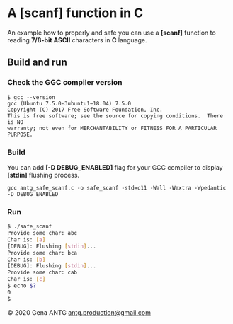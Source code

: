 # A [scanf] function in C

An example how to properly and safe you can use a **[scanf]** function to reading **7/8-bit ASCII** characters in **C** language.

## Build and run

### Check the GGC compiler version

```!
$ gcc --version
gcc (Ubuntu 7.5.0-3ubuntu1~18.04) 7.5.0
Copyright (C) 2017 Free Software Foundation, Inc.
This is free software; see the source for copying conditions.  There is NO
warranty; not even for MERCHANTABILITY or FITNESS FOR A PARTICULAR PURPOSE.
```

### Build

You can add **[-D DEBUG_ENABLED]** flag for your GCC compiler to display **[stdin]** flushing process.

`
gcc antg_safe_scanf.c -o safe_scanf -std=c11 -Wall -Wextra -Wpedantic -D DEBUG_ENABLED
`

### Run

```bash
$ ./safe_scanf
Provide some char: abc
Char is: [a]
[DEBUG]: Flushing [stdin]...
Provide some char: bca
Char is: [b]
[DEBUG]: Flushing [stdin]...
Provide some char: cab
Char is: [c]
$ echo $?
0
$
```

&copy; 2020 Gena ANTG <antg.production@gmail.com>
